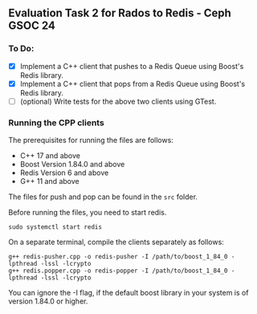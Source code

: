 ## Evaluation Task 2 for Rados to Redis - Ceph GSOC 24

### To Do:
- [x] Implement a C++ client that pushes to a Redis Queue using Boost's Redis library.
- [x] Implement a C++ client that pops from a Redis Queue using Boost's Redis library.
- [ ] (optional) Write tests for the above two clients using GTest.

### Running the CPP clients

The prerequisites for running the files are follows:
- C++ 17 and above
- Boost Version 1.84.0 and above
- Redis Version 6 and above
- G++ 11 and above

The files for push and pop can be found in the `src` folder.

Before running the files, you need to start redis.

```
sudo systemctl start redis
```

On a separate terminal, compile the clients separately as follows:

```
g++ redis-pusher.cpp -o redis-pusher -I /path/to/boost_1_84_0 -lpthread -lssl -lcrypto
g++ redis.popper.cpp -o redis-popper -I /path/to/boost_1_84_0 -lpthread -lssl -lcrypto
```

You can ignore the -I flag, if the default boost library in your system is of version 1.84.0 or higher.
  


